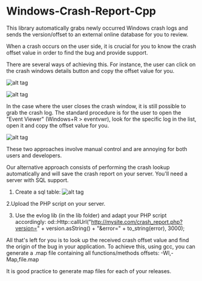 # Windows-Crash-Report-Cpp
This library automatically grabs newly occurred Windows crash logs and sends the version/offset to an external online database for you to review.

When a crash occurs on the user side, it is crucial for you to know the crash offset value in order to find the bug and provide support.

There are several ways of achieving this. For instance, the user can click on the crash windows details button and copy the offset value for you.

![alt tag](https://cloud.githubusercontent.com/assets/10281739/10380884/f1a88c40-6e16-11e5-8f6b-bb3275ea03da.png)

![alt tag](https://cloud.githubusercontent.com/assets/10281739/10380889/f706f528-6e16-11e5-8dfa-7002ba57333c.png)

In the case where the user closes the crash window, it is still possible to grab the crash log. The standard procedure is for the user to open the "Event Viewer" (Windows+R > eventvwr), look for the specific log in the list, open it and copy the offset value for you.

![alt tag](https://cloud.githubusercontent.com/assets/10281739/10380887/f6f04f62-6e16-11e5-9fd5-039f1fefb8b0.png)

These two approaches involve manual control and are annoying for both users and developers.

Our alternative approach consists of performing the crash lookup automatically and will save the crash report on your server. You'll need a server with SQL support.

1. Create a sql table:
![alt tag](https://cloud.githubusercontent.com/assets/10281739/10381038/1260d87e-6e18-11e5-838d-33e34e5d3211.png)

2.Upload the PHP script on your server.

3. Use the evlog lib (in the lib folder) and adapt your PHP script accordingly: 
od::Http::callUrl("http://mysite.com/crash_report.php?version=" + version.asString() + "&error=" + to_string(error), 3000);

All that's left for you is to look up the received crash offset value and find the origin of the bug in your application. To achieve this, using gcc, you can generate a .map file containing all functions/methods offsets: -Wl,-Map,file.map

It is good practice to generate map files for each of your releases.

